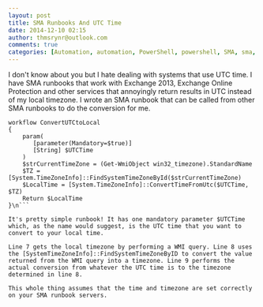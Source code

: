```yaml
---
layout: post
title: SMA Runbooks And UTC Time
date: 2014-12-10 02:15
author: thmsrynr@outlook.com
comments: true
categories: [Automation, automation, PowerShell, powershell, SMA, sma, WMI, wmi]
---
```

I don't know about you but I hate dealing with systems that use UTC time. I have SMA runbooks that work with Exchange 2013, Exchange Online Protection and other services that annoyingly return results in UTC instead of my local timezone. I wrote an SMA runbook that can be called from other SMA runbooks to do the conversion for me.

```
workflow ConvertUTCtoLocal
{
    param(
       [parameter(Mandatory=$true)]
       [String] $UTCTime
    )
    $strCurrentTimeZone = (Get-WmiObject win32_timezone).StandardName
    $TZ = [System.TimeZoneInfo]::FindSystemTimeZoneById($strCurrentTimeZone)
    $LocalTime = [System.TimeZoneInfo]::ConvertTimeFromUtc($UTCTime, $TZ)
    Return $LocalTime
}\n```

It's pretty simple runbook! It has one mandatory parameter $UTCTime which, as the name would suggest, is the UTC time that you want to convert to your local time.

Line 7 gets the local timezone by performing a WMI query. Line 8 uses the [SystemTimeZoneInfo]::FindSystemTimeZoneByID to convert the value returned from the WMI query into a timezone. Line 9 performs the actual conversion from whatever the UTC time is to the timezone determined in line 8.

This whole thing assumes that the time and timezone are set correctly on your SMA runbook servers.
